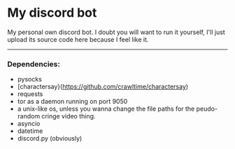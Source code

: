 # My discord bot

My personal own discord bot. I doubt you will want to run it yourself, I'll just upload its source code here because I feel like it.

---

### Dependencies:
* pysocks
* [charactersay}(https://github.com/crawltime/charactersay)
* requests
* tor as a daemon running on port 9050
* a unix-like os, unless you wanna change the file paths for the peudo-random cringe video thing.
* asyncio
* datetime
* discord.py (obviously)
